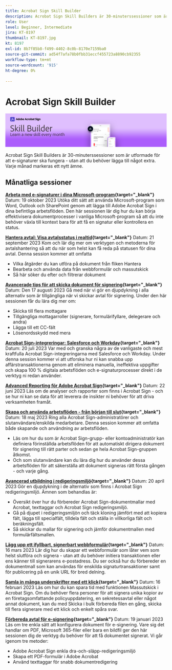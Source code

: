 ```yaml
---
title: Acrobat Sign Skill Builder
description: Acrobat Sign Skill Builders är 30-minuterssessioner som är utformade för att e-signaturer ska fungera - utan att du behöver lägga till något extra
role: User
level: Beginner, Intermediate
jira: KT-8197
thumbnail: KT-8197.jpg
kt: 8197
exl-id: 8b7f85b8-f499-4402-8c0b-8170e7159ba0
source-git-commit: ad54f7afa78b0fbb31eccf455723a8890cb92355
workflow-type: tm+mt
source-wordcount: '915'
ht-degree: 0%

---
```


# Acrobat Sign Skill Builder

![Färdighetsbyggarens banderoll](../assets/SB_Hero.png)

Acrobat Sign Skill Builders är 30-minuterssessioner som är utformade för att e-signaturer ska fungera - utan att du behöver lägga till något extra. Varje månad markeras ett nytt ämne.

## Månatliga sessioner

**[Arbeta med e-signaturer i dina Microsoft-program](https://teamwork.adobe.com/adobe-sign-skill-builder/attendease/networking/experience/7c88319e-04b7-4560-aad3-ba288d5cfc76/3bd16192-c4c9-4d66-9b1c-575ddcc3c6bb){target="_blank"}**
Datum: 19 oktober 2023 Utöka ditt sätt att använda Microsoft-program som Word, Outlook och SharePoint genom att lägga till Adobe Acrobat Sign i dina befintliga arbetsflöden. Den här sessionen lär dig hur du kan börja effektivisera dokumentprocesser i vanliga Microsoft-program så att du inte behöver växla till kontext bara för att få en signatur eller kontrollera en status.

**[Hantera avtal: Visa avtalsstatus i realtid](https://teamwork.adobe.com/adobe-sign-skill-builder/attendease/networking/experience/d326c8ab-3173-4c95-9e5a-0afeff4ce006/4bae4b11-516b-4e50-8f10-d116538fd710){target="_blank"}**
Datum: 21 september 2023 Kom och lär dig mer om verktygen och metoderna för avtalshantering så att du när som helst kan få reda på statusen för dina avtal. Denna session kommer att omfatta

* Vilka åtgärder du kan utföra på dokument från fliken Hantera
* Bearbeta och använda data från webbformulär och massutskick
* Så här söker du efter och filtrerar dokument

**[Avancerade tips för att skicka dokument för signering](https://teamwork.adobe.com/adobe-sign-skill-builder/attendease/networking/experience/4c4e8632-ba24-445f-a567-a9e76429bdf5/0a2f68ed-9a21-4911-9e38-15943c0e3f9a){target="_blank"}**
Datum: Den 17 augusti 2023 Gå med när vi gör en djupdykning i alla alternativ som är tillgängliga när vi skickar avtal för signering. Under den här sessionen får du lära dig mer om:

* Skicka till flera mottagare
* Tillgängliga mottagarroller (signerare, formulärifyllare, delegerare och andra)
* Lägga till ett CC-fält
* Lösenordsskydd med mera

**[Acrobat Sign-integreringar: Salesforce och Workday](https://teamwork.adobe.com/adobe-sign-skill-builder/attendease/networking/experience/8409ba8b-e4ee-4e99-80cc-33902027b80e/307d147e-4b85-4330-81af-5929f0dc5ae4){target="_blank"}**
Datum: 20 juli 2023 Var med och granska några av de vanligaste och mest kraftfulla Acrobat Sign-integreringarna med Salesforce och Workday. Under denna session kommer vi att utforska hur ni kan snabba upp affärstransaktionerna genom att eliminera manuella, ineffektiva uppgifter och skapa 100 % digitala arbetsflöden och e-signaturprocesser direkt i de verktyg ni redan använder.

**[Advanced Reporting för Adobe Acrobat Sign](https://adobe-sign-skill-builder.joinus.adobeevents.com/attendease/networking/experience/fa28b18d-ab38-47d4-8ae8-3e0161550bd3/60081eb2-f8a3-45b6-9d75-4f3a53b4c53a){target="_blank"}**
Datum: 22 juni 2023 Läs om de analyser och rapporter som finns i Acrobat Sign - och se hur ni kan se data för att leverera de insikter ni behöver för att driva verksamheten framåt.

**[Skapa och använda arbetsflöden - från början till slut](https://teamwork.adobe.com/adobe-sign-skill-builder/attendease/networking/experience/0fc7ccc5-eb36-47f0-a0d3-1fa3648c8fcf/42a9bbad-0a54-4c8c-8002-597d549600fe){target="_blank"}**
Datum: 18 maj 2023 Ring alla Acrobat Sign-administratörer och slutanvändare/enskilda medarbetare. Denna session kommer att omfatta både skapande och användning av arbetsflöden.

* Läs om hur du som är Acrobat Sign-grupp- eller kontoadministratör kan definiera förinställda arbetsflöden för att automatiskt dirigera dokument för signering till rätt parter och sedan ge hela Acrobat Sign-gruppen åtkomst.
* Och som slutanvändare kan du lära dig hur du använder dessa arbetsflöden för att säkerställa att dokument signeras rätt första gången - och varje gång.

**[Avancerad utbildning i redigeringsmiljö](https://adobe-sign-skill-builder.joinus.adobeevents.com/attendease/networking/experience/30c06b3c-60f7-4293-9cd2-2544104d9140/85ffced9-7613-4382-b3a3-43ba227af5ba){target="_blank"}**
Datum: 20 april 2023 Gör en djupdykning i de alternativ som finns i Acrobat Sign redigeringsmiljö. Ämnen som behandlas är:

* Översikt över hur du förbereder Acrobat Sign-dokumentmallar med Acrobat, texttaggar och Acrobat Sign redigeringsmiljö.
* Gå på djupet i redigeringsmiljön och täck kloning jämfört med att kopiera fält, lägga till specialfält, tilldela fält och ställa in villkorliga fält och beräkningsfält.
* Så skickar du mallar för signering och jämför dokumentmallen med formulärfältsmallen.

**[Lägg upp ett ifyllbart, signerbart webbformulär](https://adobe-sign-skill-builder.joinus.adobeevents.com/attendease/networking/experience/265580bf-245a-4751-9b51-c6877192d13a/9ae41cae-a53e-4b71-a748-2df0ee2e14c8){target="_blank"}**
Datum: 16 mars 2023 Lär dig hur du skapar ett webbformulär som låter vem som helst slutföra och signera - utan att du behöver initiera transaktionen eller ens känner till signerarens e-postadress. Du ser också hur du förbereder en dokumentmall som kan användas för enskilda signaturtransaktioner samt för publicering på en unik URL för bred delning.

**[Samla in många underskrifter med ett klick](https://adobe-sign-skill-builder.joinus.adobeevents.com/attendease/networking/experience/552e5165-8762-4c73-9d41-8215d48a62cc/9d88acde-96fa-4d83-89e3-1296b94f4d90){target="_blank"}**
Datum: 16 februari 2023 Läs om hur du kan spara tid med funktionen Massutskick i Acrobat Sign. Om du behöver flera personer för att signera unika kopior av en företagsomfattande policyuppdatering, en sekretessavtal eller något annat dokument, kan du med Skicka i bulk förbereda filen en gång, skicka till flera signerare med ett klick och enkelt spåra svar.

**[Förbereda avtal för e-signering](https://adobe-sign-skill-builder.joinus.adobeevents.com/attendease/networking/experience/c08f6e7e-2ced-48b8-8245-548302fe2df3/15f504a9-3420-4372-83c8-168115f15cbb){target="_blank"}**
Datum: 19 januari 2023 Läs om tre enkla sätt att konfigurera dokument för e-signering. Vare sig det handlar om PDF, Microsoft 365-filer eller bara en bildfil ger den här sessionen dig de verktyg du behöver för att få dokumentet signerat. Vi går igenom tre metoder:

* Adobe Acrobat Sign enkla dra-och-släpp-redigeringsmiljö
* Skapa ett PDF-formulär i Adobe Acrobat
* Använd texttaggar för snabb dokumentredigering